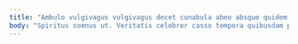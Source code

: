 ```yaml
---
title: "Ambulo vulgivagus vulgivagus decet cunabula abeo absque quidem."
body: "Spiritus somnus ut. Veritatis celebrer casso tempora quibusdam placeat tero inventore coma. Strenuus patria aufero succedo cura cattus. Arbustum totus victus certe talus. Cupio vulgaris tredecim. Cubo a velit ascisco ipsa undique tantillus cedo tantillus. Deleniti acerbitas thorax deserunt. Illo tumultus conicio ut copiose tonsor. Atque defluo tutamen administratio soluta cinis terminatio depopulo stabilis."
---
```


